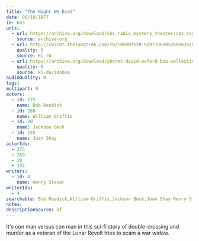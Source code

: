 ```yaml
---
title: "The Night We Died"
date: 06/10/1977
id: 663
urls: 
  - url: https://archive.org/download/cbs_radio_mystery_theater/cbs_radio_mystery_theater-0651-0700.zip/cbs_radio_mystery_theater-0651-0700%2Fcbsrmt_0663_the_night_we_died.mp3
    source: archive-org
  - url: http://cbsrmt.thelongtrek.com/rb/CBSRMT%20-%20770610%200663%20The%20Night%20We%20Died_WLNH-FM_rb.mp3
    quality: 0
    source: kl-rb
  - url: https://archive.org/download/cbsrmt-david-oxford-boa-collection/CBSRMT-770610-0663-The-Night-We-Died-(128-48)_WBBM-JE-{BoA}.mp3
    quality: 0
    source: kl-davidoboa
audioQuality: 0
tags: 
multipart: 0
actors:  
  - id: 275
    name: Bob Readick  
  - id: 269
    name: William Griffis  
  - id: 20
    name: Jackson Beck  
  - id: 155
    name: Joan Shay
actorIds:  
  - 275  
  - 269  
  - 20  
  - 155
writers:  
  - id: 4
    name: Henry Slesar
writerIds:  
  - 4
searchable: Bob Readick,William Griffis,Jackson Beck,Joan Shay Henry Slesar
notes: 
descriptionSource: kf
---
```

It's con man versus con man in this sci-fi story of double-crossing and murder as a veteran of the Lunar Revolt tries to scam a war widow.